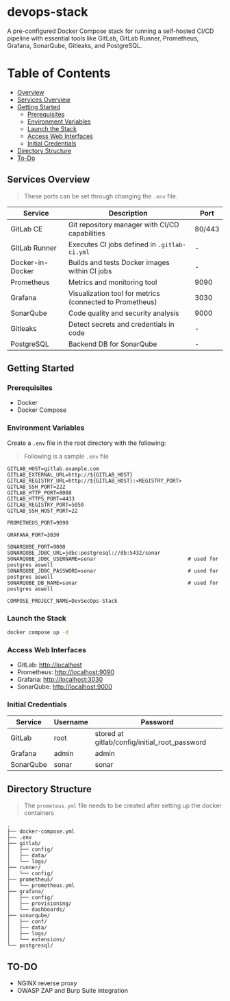 # devops-stack

A pre-configured Docker Compose stack for running a self-hosted CI/CD pipeline with essential tools like GitLab, GitLab Runner, Prometheus, Grafana, SonarQube, Gitleaks, and PostgreSQL.

# Table of Contents

- [Overview](#overview)
- [Services Overview](#services-overview)
- [Getting Started](#getting-started)
  - [Prerequisites](#prerequisites)
  - [Environment Variables](#environment-variables)
  - [Launch the Stack](#launch-the-stack)
  - [Access Web Interfaces](#access-web-interfaces)
  - [Initial Credentials](#initial-credentials)
- [Directory Structure](#directory-structure)
- [To-Do](#to-do)

## Services Overview

> These ports can be set through changing the `.env` file.

| Service          | Description                                              | Port   |
| ---------------- | -------------------------------------------------------- | ------ |
| GitLab CE        | Git repository manager with CI/CD capabilities           | 80/443 |
| GitLab Runner    | Executes CI jobs defined in `.gitlab-ci.yml`             | -      |
| Docker-in-Docker | Builds and tests Docker images within CI jobs            | -      |
| Prometheus       | Metrics and monitoring tool                              | 9090   |
| Grafana          | Visualization tool for metrics (connected to Prometheus) | 3030   |
| SonarQube        | Code quality and security analysis                       | 9000   |
| Gitleaks         | Detect secrets and credentials in code                   | -      |
| PostgreSQL       | Backend DB for SonarQube                                 | -      |

## Getting Started

### Prerequisites

* Docker
* Docker Compose

### Environment Variables

Create a `.env` file in the root directory with the following:
> Following is a sample `.env` file
```dotenv
GITLAB_HOST=gitlab.example.com
GITLAB_EXTERNAL_URL=http://${GITLAB_HOST}
GITLAB_REGISTRY_URL=http://${GITLAB_HOST}:<REGISTRY_PORT>
GITLAB_SSH_PORT=222
GITLAB_HTTP_PORT=8088
GITLAB_HTTPS_PORT=4433
GITLAB_REGISTRY_PORT=5050
GITLAB_SSH_HOST_PORT=22

PROMETHEUS_PORT=9090

GRAFANA_PORT=3030

SONARQUBE_PORT=9000
SONARQUBE_JDBC_URL=jdbc:postgresql://db:5432/sonar
SONARQUBE_JDBC_USERNAME=sonar                              # used for postgres aswell
SONARQUBE_JDBC_PASSWORD=sonar                              # used for postgres aswell
SONARQUBE_DB_NAME=sonar                                    # used for postgres aswell

COMPOSE_PROJECT_NAME=DevSecOps-Stack
```

### Launch the Stack

```bash
docker compose up -d
```

### Access Web Interfaces

* GitLab: [http://localhost](http://localhost)
* Prometheus: [http://localhost:9090](http://localhost:9090)
* Grafana: [http://localhost:3030](http://localhost:3030)
* SonarQube: [http://localhost:9000](http://localhost:9000)

### Initial Credentials

| Service   | Username | Password                                      |
| --------- | -------- | --------------------------------------------- |
| GitLab    | root     | stored at gitlab/config/initial_root_password |
| Grafana   | admin    | admin                                         |
| SonarQube | sonar    | sonar                                         |

## Directory Structure
> The `prometeus.yml` file needs to be created after setting up the docker containers

```
.
├── docker-compose.yml
├── .env
├── gitlab/
│   ├── config/
│   ├── data/
│   └── logs/
├── runner/
│   └── config/
├── prometheus/
│   └── prometheus.yml
├── grafana/
│   ├── config/
│   ├── provisioning/
│   └── dashboards/
├── sonarqube/
│   ├── conf/
│   ├── data/
│   ├── logs/
│   └── extensions/
└── postgresql/
```

## TO-DO

* NGINX reverse proxy
* OWASP ZAP and Burp Suite integration
